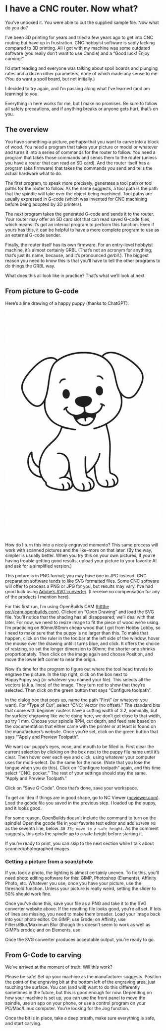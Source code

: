 # I have a CNC router. Now what?

You’ve unboxed it. You were able to cut the supplied sample file. Now what do you do?

I’ve been 3D printing for years and tried a few years ago to get into CNC routing but have up in frustration. CNC hobbyist software is sadly lacking compared to 3D printing. All I got with my machine was some outdated software (you really don’t want to use Candle) and a “Good luck\! Enjoy carving\!”

I’d start reading and everyone was talking about spoil boards and plunging rates and a dozen other parameters, none of which made any sense to me. (You do want a spoil board, but not initially.)

I decided to try again, and I’m passing along what I’ve learned (and am learning) to you.

Everything in here works for me, but I make no promises. Be sure to follow all safety precautions, and if anything breaks or anyone gets hurt, that’s on you.

## The overview

You have something–a picture, perhaps–that you want to carve into a block of wood. You need a program that takes your picture or model or whatever and turns it into a series of commands for the router to follow. You need a program that takes those commands and sends them to the router (unless you have a router that can read an SD card). And the router itself has a program (aka firmware) that takes the commands you send and tells the actual hardware what to do.

The first program, to speak more precisely, generates a tool path or tool paths for the router to follow. As the name suggests, a tool path is the path that the spindle will take over the object being machined. Tool paths are usually expressed in G-code (which was invented for CNC machining before being adopted by 3D printers). 

The next program takes the generated G-code and sends it to the router. Your router may offer an SD card slot that can read saved G-code files, which means it’s got an internal program to perform this function. Even if yours has this, it can be helpful to have a more complete program to use as an external G-code sender.

Finally, the router itself has its own firmware. For an entry-level hobbyist machine, it’s almost certainly GRBL (That’s not an acronym for anything; that’s just its name, because, and it’s pronounced *gerbil*.). The biggest reason you need to know this is that you’ll have to tell the other programs to do things the GRBL way.

What does this all look like in practice? That’s what we’ll look at next.

## From picture to G-code

Here’s a line drawing of a happy puppy (thanks to ChatGPT). ![Picture of a happy puppy](/HappyPuppy.png) How do I turn this into a nicely engraved memento? This same process will work with scanned pictures and the like–more on that later. (By the way, simpler is usually better. When you try this on your own pictures, if you’re having trouble getting good results, upload your picture to your favorite AI and ask for a simplified version.)

This picture is in PNG format; you may have one in JPG instead. CNC preparation software tends to like SVG formatted files. Some CNC software will offer to process a PNG or JPG for you, but results may vary. I’ve had good luck using [Adobe’s SVG converter](https://www.adobe.com/express/feature/image/convert/svg). (I receive no compensation for any of the products I mention here).

For this first run, I’m using OpenBuilds CAM ([httthe ps://cam.openbuilds.com](https://cam.openbuilds.com)). Clicked on “Open Drawing” and load the SVG file. You’ll notice that the shading has all disappeared; we’ll deal with that later. For now, we need to resize image to fit the piece of wood we’re using. I’m practicing on 80mm/80mm cheap wood that I got from Hobby Lobby, so I need to make sure that the puppy is no larger than this. To make that happen, click on the ruler in the toolbar at the left side of the window, hover the mouse over the drawing until it turns blue, and click. It offers the choice of resizing, so set the longer dimension to 80mm; the shorter one shrinks proportionately. Then click on the image again and choose Position, and move the lower left corner to near the origin.

Now it’s time for the program to figure out where the tool head travels to engrave the picture. In the top right, click on the box next to HappyPuppy.svg (or whatever you named your file). This selects all the vectors (a.k.a. lines) of the image. They turn red to show that they’re selected. Then click on the green button that says “Configure toolpath”. 

In the dialog box that pops up, name the path “First” (or whatever you want). For “Type of Cut”, select “CNC: Vector (no offset).” The standard bits that come with beginner routers have a cutting width of 3.2, nominally, but for surface engraving like we’re doing here, we don’t get close to that width, so try 1 mm. Choose your spindle RPM, cut depth, and feed rate based on the documentation that either came with the printer or at least is found on the manufacturer’s website. Once you’re set, click on the green button that says “”Apply and Preview Toolpath”.

We want our puppy’s eyes, nose, and mouth to be filled in. First clear the current selection by clicking on the box next to the puppy file name until it’s clear. Then hover over each eye and click, using whatever your computer uses for multi-select. Do the same for the nose. (Note that you lose the tongue when you do this). Click on “Configure toolpath” again, and this time select “CNC: pocket.” The rest of your settings should stay the same. “Apply and Preview Toolpath.”

Click on “Save G-Code”. Once that’s done, save your workspace.

To get an idea if things are in good shape, go to NC Viewer ([ncviewer.com](http://ncviewer.com)). Load the gcode file you saved in the previous step. I loaded up the puppy, and it looks good.

For some reason, OpenBuilds doesn’t include the command to turn on the spindle\! Open the gcode file in your favorite text editor and add `S17000 M3` as the seventh line, below .`G0 Z3; move to z-safe height`. As the comment suggests, this gets the spindle up to a safe height before starting it.

If you’re ready to print, you can skip to the next section while I talk about scanned/photographed images.

### Getting a picture from a scan/photo

If you took a photo, the lighting is almost certainly uneven. To fix this, you’ll need photo editing software for this: GIMP, Photoshop (Elements), Affinity Photo, etc. Whatever you use, once you have your picture, use the threshold function. Unless your picture is really weird, setting the slider to 50% should work fine.

Once you’ve done this, save your file as a PNG and take it to the SVG converter website above. If the resulting file looks good, you’re all set. If lots of lines are missing, you need to make them broader. Load your image back into your photo editor. On GIMP, use Erode; on Affinity, use Filters/Blur/Maximum Blur (though this doesn’t seem to work as well as GIMP’s erode); and on Elements, use

Once the SVG converter produces acceptable output, you’re ready to go.

## From G-Code to carving

We’ve arrived at the moment of truth: Will this work? 

Please be safe\! Set up your machine as the manufacturer suggests. Position the point of the engraving bit at the bottom left of the engraving area, just touching the surface. You can (and will) want to do this differently sometimes in the future, but this is good enough for now. Depending on how your machine is set up, you can use the front panel to move the spindle, use an app on your phone, or use a control program on your PC/Mac/Linux computer. You’re looking for the Jog function.

Once the bit is in place, take a deep breath, make sure everything is safe, and start carving.
